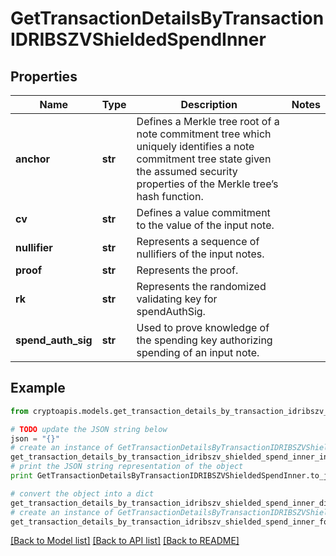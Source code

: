 # GetTransactionDetailsByTransactionIDRIBSZVShieldedSpendInner


## Properties
Name | Type | Description | Notes
------------ | ------------- | ------------- | -------------
**anchor** | **str** | Defines a Merkle tree root of a note commitment tree which uniquely identifies a note commitment tree state given the assumed security properties of the Merkle tree’s  hash function. | 
**cv** | **str** | Defines a value commitment to the value of the input note. | 
**nullifier** | **str** | Represents a sequence of nullifiers of the input notes. | 
**proof** | **str** | Represents the proof. | 
**rk** | **str** | Represents the randomized validating key for spendAuthSig. | 
**spend_auth_sig** | **str** | Used to prove knowledge of the spending key authorizing spending of an input note. | 

## Example

```python
from cryptoapis.models.get_transaction_details_by_transaction_idribszv_shielded_spend_inner import GetTransactionDetailsByTransactionIDRIBSZVShieldedSpendInner

# TODO update the JSON string below
json = "{}"
# create an instance of GetTransactionDetailsByTransactionIDRIBSZVShieldedSpendInner from a JSON string
get_transaction_details_by_transaction_idribszv_shielded_spend_inner_instance = GetTransactionDetailsByTransactionIDRIBSZVShieldedSpendInner.from_json(json)
# print the JSON string representation of the object
print GetTransactionDetailsByTransactionIDRIBSZVShieldedSpendInner.to_json()

# convert the object into a dict
get_transaction_details_by_transaction_idribszv_shielded_spend_inner_dict = get_transaction_details_by_transaction_idribszv_shielded_spend_inner_instance.to_dict()
# create an instance of GetTransactionDetailsByTransactionIDRIBSZVShieldedSpendInner from a dict
get_transaction_details_by_transaction_idribszv_shielded_spend_inner_form_dict = get_transaction_details_by_transaction_idribszv_shielded_spend_inner.from_dict(get_transaction_details_by_transaction_idribszv_shielded_spend_inner_dict)
```
[[Back to Model list]](../README.md#documentation-for-models) [[Back to API list]](../README.md#documentation-for-api-endpoints) [[Back to README]](../README.md)


